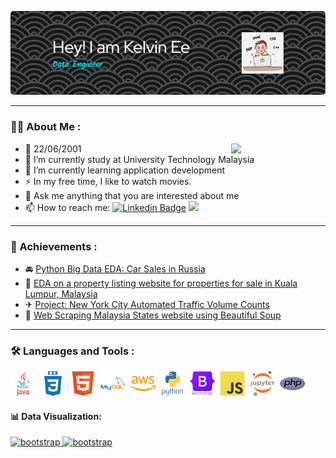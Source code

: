
![Header](./aboutme.png)


---
### :woman_technologist: About Me :
<img align="right" width="30%" src="https://media.giphy.com/media/2IudUHdI075HL02Pkk/giphy.gif">

- 📆 22/06/2001
- 👯 I’m currently study at University Technology Malaysia
- 🌱 I’m currently learning application development
- ⚡ In my free time, I like to watch movies.
- 💬 Ask me anything that you are interested about me
- 📫 How to reach me: [![Linkedin Badge](https://img.shields.io/badge/-kelvinee-blue?style=flat&logo=Linkedin&logoColor=white)](https://www.linkedin.com/in/kelvin-ee-862909255/) <a href="mailto:kelvinee2001@gmail.com"><img src="https://img.shields.io/badge/kelvinee2001@gmail.com-D14836?style=flat&logo=gmail&logoColor=white"> </a>

---

### 🏅 Achievements :
- 🚘 [Python Big Data EDA: Car Sales in Russia](https://github.com/Kelvinnn-2/Python-big-data/tree/main/Assignment%201/Boboiboy)
- 🏥 [EDA on a property listing website for properties for sale in Kuala Lumpur, Malaysia](https://github.com/Kelvinnn-2/Python_EDA/tree/main/Malaysia%20EDA/Boboiboy)
- ✈ [Project: New York City Automated Traffic Volume Counts](https://github.com/drshahizan/Python-big-data/tree/main/Project/QwQ)
- 🛒 [Web Scraping Malaysia States website using Beautiful Soup](https://github.com/Kelvinnn-2/python-web/tree/main/beautiful-soup/QwQ)

---
### :hammer_and_wrench: Languages and Tools :
<div>
  <img src="https://github.com/devicons/devicon/blob/master/icons/java/java-original-wordmark.svg" title="Java" alt="Java" width="40" height="40"/>&nbsp;
  <img src="https://github.com/devicons/devicon/blob/master/icons/css3/css3-plain-wordmark.svg"  title="CSS3" alt="CSS" width="40" height="40"/>&nbsp;
  <img src="https://github.com/devicons/devicon/blob/master/icons/html5/html5-original.svg" title="HTML5" alt="HTML" width="40" height="40"/>&nbsp;
  <img src="https://github.com/devicons/devicon/blob/master/icons/mysql/mysql-original-wordmark.svg" title="MySQL"  alt="MySQL" width="40" height="40"/>&nbsp;
  <img src="https://github.com/devicons/devicon/blob/master/icons/amazonwebservices/amazonwebservices-plain-wordmark.svg" title="AWS" alt="AWS" width="40" height="40"/>&nbsp;
  <img src="https://raw.githubusercontent.com/devicons/devicon/master/icons/python/python-original-wordmark.svg" title="Python" **alt="Python" width="40" height="40"/>&nbsp;
  <img src="https://raw.githubusercontent.com/devicons/devicon/master/icons/bootstrap/bootstrap-original-wordmark.svg" title="Bootstrap" **alt="Bootstrap" width="40" height="40"/>&nbsp;
  <img src="https://raw.githubusercontent.com/devicons/devicon/master/icons/javascript/javascript-original.svg" title="Javascript" **alt="Javascript" width="40" height="40"/>&nbsp;
  <img src="https://raw.githubusercontent.com/devicons/devicon/master/icons/jupyter/jupyter-original-wordmark.svg" title="Jupyter" **alt="Jupyter" width="40" height="40"/>&nbsp;
  <img src="https://raw.githubusercontent.com/devicons/devicon/master/icons/php/php-original.svg" title="PHP" **alt="PHP" width="40" height="40"/>
</div>

<h4 align="left"> 📊 Data Visualization:</h4>
<p align="left">
<a href="https://getbootstrap.com" target="_blank" rel="noreferrer"> <img src="https://user-images.githubusercontent.com/97009588/226449629-a825a139-f355-4ee7-b742-e8d204cac72e.png" alt="bootstrap" width="150" height="100"/>
<a href="https://getbootstrap.com" target="_blank" rel="noreferrer"> <img src="https://user-images.githubusercontent.com/97009588/226450088-e9bdebd6-f8e2-4669-96d7-896da4eed3c9.png" alt="bootstrap" width="150" height="100"/>
</p>

